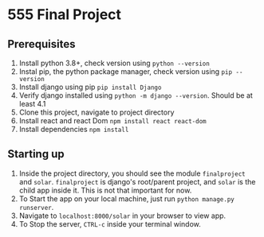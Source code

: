 # 555 Final Project

## Prerequisites
1. Install python 3.8+, check version using `python --version`
2. Instal pip, the python package manager, check version using `pip --version`
3. Install django using pip `pip install Django`
4. Verify django installed using `python -m django --version`. Should be at least 4.1
5. Clone this project, navigate to project directory
6. Install react and react Dom `npm install react react-dom`
7. Install dependencies `npm install`



## Starting up
1. Inside the project directory, you should see the module `finalproject` and `solar`. `finalproject` is django's root/parent project, and `solar` is the child app inside it. This is not that important for now.
2. To Start the app on your local machine, just run `python manage.py runserver`.
3. Navigate to `localhost:8000/solar` in your browser to view app.
3. To Stop the server, `CTRL-c` inside your terminal window.


